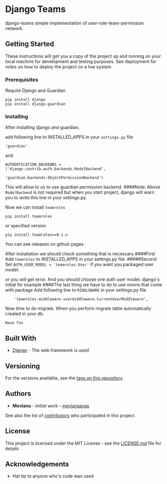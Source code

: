 # Django Teams

django-teams simple implementation of user-role-team-permission network. 

## Getting Started

These instructions will get you a copy of the project up and running on your local machine for development and testing purposes. See deployment for notes on how to deploy the project on a live system.

### Prerequisites

Require Django and Guardian

```
pip install django
pip install django-guardian
```

### Installing

After installing django and guardian,

add following line to INSTALLED_APPS in your ```settings.py``` file

```
'guardian'
```
and
```
AUTHENTICATION_BACKENDS = ('django.contrib.auth.backends.ModelBackend',
                                                  'guardian.backends.ObjectPermissionBackend')
```
This will allow to us to use guardian permission backend.
####Note: 
Above ```ModelBackend``` is not required but when you start project, django will
warn you to write this line in your settings.py.

Now we can install ```teamroles```

```
pip install teamroles
```
or specified version

```
pip install teamroles==0.1.x
```
You can see releases on github pages

After installation we should check something that is necessary
####First
Add  ```teamroles``` to INSTALLED_APPS in your settings.py file.
#####Second
Set ```AUTH_USER_MODEL = 'teamroles.User'``` if you want you packaged user model.

or you will get error. And you should choose one auth user model. django's initial for example
####The last thing we have to do to use mixins that come with package
Add following line to ```MIDDLEWARE``` in your settings.py file
```
    'teamroles.middleware.usermiddleware.CurrentUserMiddleware',
```

Now time to do migrate. When you perform migrate table automatically created in your db.

```Have fun```

## Built With

* [Django](https://docs.djangoproject.com/en/1.11/) - The web framework is used


## Versioning

For the versions available, see the [tags on this repository](https://github.com/mevlanaayas/django-teams/tags). 

## Authors

* **Mevlana** - *Initial work* - [mevlanaayas](https://github.com/mevlanaayas)

See also the list of [contributors](https://github.com/mevlanaayas/django-teams/contributors) who participated in this project.

## License

This project is licensed under the MIT License - see the [LICENSE.md](https://github.com/mevlanaayas/django-teams/blob/master/LICENSE.txt) file for details

## Acknowledgements

* Hat tip to anyone who's code was used